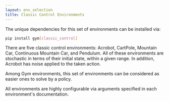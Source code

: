 ```yaml
---
layout: env_selection
title: Classic Control Environments
---
```

<div class="selection-content" markdown="1">

The unique dependencies for this set of environments can be installed via:

````bash
pip install gym[classic_control]
````

There are five classic control environments: Acrobot, CartPole, Mountain Car, Continuous Mountain Car, and Pendulum. All of these environments are stochastic in terms of their initial state, within a given range. In addition, Acrobot has noise applied to the taken action.

Among Gym environments, this set of environments can be considered as easier ones to solve by a policy.

All environments are highly configurable via arguments specified in each environment's documentation.

</div>
